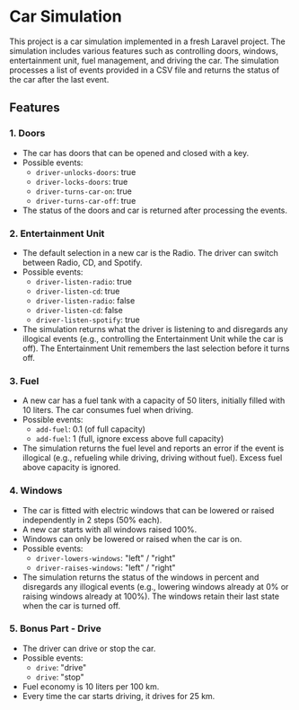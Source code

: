 # Car Simulation

This project is a car simulation implemented in a fresh Laravel project. The simulation includes various features such as controlling doors, windows, entertainment unit, fuel management, and driving the car. The simulation processes a list of events provided in a CSV file and returns the status of the car after the last event.

## Features

### 1. Doors
- The car has doors that can be opened and closed with a key.
- Possible events:
  - `driver-unlocks-doors`: true
  - `driver-locks-doors`: true
  - `driver-turns-car-on`: true
  - `driver-turns-car-off`: true
- The status of the doors and car is returned after processing the events.

### 2. Entertainment Unit
- The default selection in a new car is the Radio. The driver can switch between Radio, CD, and Spotify.
- Possible events:
  - `driver-listen-radio`: true
  - `driver-listen-cd`: true
  - `driver-listen-radio`: false
  - `driver-listen-cd`: false
  - `driver-listen-spotify`: true
- The simulation returns what the driver is listening to and disregards any illogical events (e.g., controlling the Entertainment Unit while the car is off). The Entertainment Unit remembers the last selection before it turns off.

### 3. Fuel
- A new car has a fuel tank with a capacity of 50 liters, initially filled with 10 liters. The car consumes fuel when driving.
- Possible events:
  - `add-fuel`: 0.1 (of full capacity)
  - `add-fuel`: 1 (full, ignore excess above full capacity)
- The simulation returns the fuel level and reports an error if the event is illogical (e.g., refueling while driving, driving without fuel). Excess fuel above capacity is ignored.

### 4. Windows
- The car is fitted with electric windows that can be lowered or raised independently in 2 steps (50% each).
- A new car starts with all windows raised 100%.
- Windows can only be lowered or raised when the car is on.
- Possible events:
  - `driver-lowers-windows`: "left" / "right"
  - `driver-raises-windows`: "left" / "right"
- The simulation returns the status of the windows in percent and disregards any illogical events (e.g., lowering windows already at 0% or raising windows already at 100%). The windows retain their last state when the car is turned off.

### 5. Bonus Part - Drive
- The driver can drive or stop the car.
- Possible events:
  - `drive`: "drive"
  - `drive`: "stop"
- Fuel economy is 10 liters per 100 km.
- Every time the car starts driving, it drives for 25 km.
